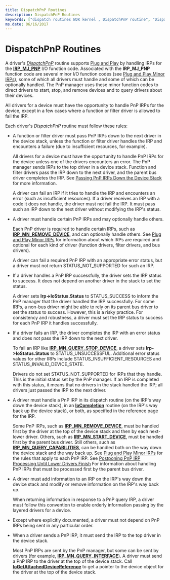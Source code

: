 ```yaml
---
title: DispatchPnP Routines
description: DispatchPnP Routines
keywords: ["dispatch routines WDK kernel , DispatchPnP routine", "DispatchPnP routine", "PnP dispatch routines WDK kernel", "IRPs WDK kernel , Plug and Play dispatch routines", "Plug and Play dispatch routines WDK kernel", "IRP_MJ_PNP I/O function code"]
ms.date: 06/16/2017
---
```


# DispatchPnP Routines





A driver's [*DispatchPnP*](/windows-hardware/drivers/ddi/wdm/nc-wdm-driver_dispatch) routine supports [Plug and Play](introduction-to-plug-and-play.md) by handling IRPs for the [**IRP\_MJ\_PNP**](./irp-mj-pnp.md) I/O function code. Associated with the **IRP\_MJ\_PNP** function code are several minor I/O function codes (see [Plug and Play Minor IRPs](./plug-and-play-minor-irps.md)), some of which all drivers must handle and some of which can be optionally handled. The PnP manager uses these minor function codes to direct drivers to start, stop, and remove devices and to query drivers about their devices.

All drivers for a device must have the opportunity to handle PnP IRPs for the device, except in a few cases where a function or filter driver is allowed to fail the IRP.

Each driver's *DispatchPnP* routine must follow these rules:

-   A function or filter driver must pass PnP IRPs down to the next driver in the device stack, unless the function or filter driver handles the IRP and encounters a failure (due to insufficient resources, for example).

    All drivers for a device must have the opportunity to handle PnP IRPs for the device unless one of the drivers encounters an error. The PnP manager sends IRPs to the top driver in a device stack. Function and filter drivers pass the IRP down to the next driver, and the parent bus driver completes the IRP. See [Passing PnP IRPs Down the Device Stack](passing-pnp-irps-down-the-device-stack.md) for more information.

    A driver can fail an IRP if it tries to handle the IRP and encounters an error (such as insufficient resources). If a driver receives an IRP with a code it does not handle, the driver must not fail the IRP. It must pass such an IRP down to the next driver without modifying the IRP's status.

-   A driver must handle certain PnP IRPs and may optionally handle others.

    Each PnP driver is required to handle certain IRPs, such as [**IRP\_MN\_REMOVE\_DEVICE**](./irp-mn-remove-device.md), and can optionally handle others. See [Plug and Play Minor IRPs](./plug-and-play-minor-irps.md) for information about which IRPs are required and optional for each kind of driver (function drivers, filter drivers, and bus drivers).

    A driver can fail a required PnP IRP with an appropriate error status, but a driver must not return STATUS\_NOT\_SUPPORTED for such an IRP.

-   If a driver handles a PnP IRP successfully, the driver sets the IRP status to success. It does not depend on another driver in the stack to set the status.

    A driver sets **Irp-&gt;IoStatus.Status** to STATUS\_SUCCESS to inform the PnP manager that the driver handled the IRP successfully. For some IRPs, a non-bus driver might be able to rely on its parent bus driver to set the status to success. However, this is a risky practice. For consistency and robustness, a driver must set the IRP status to success for each PnP IRP it handles successfully.

-   If a driver fails an IRP, the driver completes the IRP with an error status and does not pass the IRP down to the next driver.

    To fail an IRP like [**IRP\_MN\_QUERY\_STOP\_DEVICE**](./irp-mn-query-stop-device.md), a driver sets **Irp-&gt;IoStatus.Status** to STATUS\_UNSUCCESSFUL. Additional error status values for other IRPs include STATUS\_INSUFFICIENT\_RESOURCES and STATUS\_INVALID\_DEVICE\_STATE.

    Drivers do not set STATUS\_NOT\_SUPPORTED for IRPs that they handle. This is the initial status set by the PnP manager. If an IRP is completed with this status, it means that no drivers in the stack handled the IRP; all drivers just passed the IRP to the next driver.

-   A driver must handle a PnP IRP in its dispatch routine (on the IRP's way down the device stack), in an [**IoCompletion**](/windows-hardware/drivers/ddi/wdm/nc-wdm-io_completion_routine) routine (on the IRP's way back up the device stack), or both, as specified in the reference page for the IRP.

    Some PnP IRPs, such as [**IRP\_MN\_REMOVE\_DEVICE**](./irp-mn-remove-device.md), must be handled first by the driver at the top of the device stack and then by each next-lower driver. Others, such as [**IRP\_MN\_START\_DEVICE**](./irp-mn-start-device.md), must be handled first by the parent bus driver. Still others, such as [**IRP\_MN\_QUERY\_CAPABILITIES**](./irp-mn-query-capabilities.md), can be handled both on the way down the device stack and the way back up. See [Plug and Play Minor IRPs](./plug-and-play-minor-irps.md) for the rules that apply to each PnP IRP. See [Postponing PnP IRP Processing Until Lower Drivers Finish](postponing-pnp-irp-processing-until-lower-drivers-finish.md) For information about handling PnP IRPs that must be processed first by the parent bus driver.

-   A driver must add information to an IRP on the IRP's way down the device stack and modify or remove information on the IRP's way back up.

    When returning information in response to a PnP query IRP, a driver must follow this convention to enable orderly information passing by the layered drivers for a device.

-   Except where explicitly documented, a driver must not depend on PnP IRPs being sent in any particular order.

-   When a driver sends a PnP IRP, it must send the IRP to the top driver in the device stack.

    Most PnP IRPs are sent by the PnP manager, but some can be sent by drivers (for example, [**IRP\_MN\_QUERY\_INTERFACE**](./irp-mn-query-interface.md)). A driver must send a PnP IRP to the driver at the top of the device stack. Call [**IoGetAttachedDeviceReference**](/windows-hardware/drivers/ddi/ntifs/nf-ntifs-iogetattacheddevicereference) to get a pointer to the device object for the driver at the top of the device stack.


 

